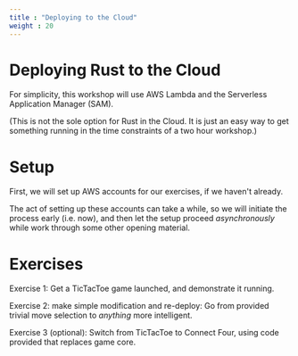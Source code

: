 ```yaml
---
title : "Deploying to the Cloud"
weight : 20
---
```


# Deploying Rust to the Cloud

For simplicity, this workshop will use AWS Lambda and the Serverless Application
Manager (SAM).

(This is not the sole option for Rust in the Cloud. It is just an easy way to
get something running in the time constraints of a two hour workshop.)

# Setup

First, we will set up AWS accounts for our exercises, if we haven't already.

The act of setting up these accounts can take a while, so we will initiate the
process early (i.e. now), and then let the setup proceed *asynchronously* while
work through some other opening material.


# Exercises

Exercise 1\: Get a TicTacToe game launched, and demonstrate it running.

Exercise 2\: make simple modification and re-deploy: Go from provided trivial
move selection to *anything* more intelligent.

Exercise 3 (optional)\: Switch from TicTacToe to Connect Four, using code
provided that replaces game core.

